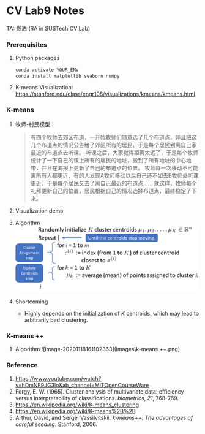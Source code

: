 # CV Lab9 Notes

TA: 郑浩 (RA in SUSTech CV Lab)

### Prerequisites

1. Python packages

   ```
   conda activate YOUR_ENV
   conda install matplotlib seaborn numpy
   ```

2. K-means Visualization: https://stanford.edu/class/engr108/visualizations/kmeans/kmeans.html



### K-means

1. 牧师-村民模型：

   > 有四个牧师去郊区布道，一开始牧师们随意选了几个布道点，并且把这几个布道点的情况公告给了郊区所有的居民，于是每个居民到离自己家最近的布道点去听课。
   > 听课之后，大家觉得距离太远了，于是每个牧师统计了一下自己的课上所有的居民的地址，搬到了所有地址的中心地带，并且在海报上更新了自己的布道点的位置。
   > 牧师每一次移动不可能离所有人都更近，有的人发现A牧师移动以后自己还不如去B牧师处听课更近，于是每个居民又去了离自己最近的布道点……
   > 就这样，牧师每个礼拜更新自己的位置，居民根据自己的情况选择布道点，最终稳定了下来。

2. Visualization demo

3. Algorithm
   <img src="images/k-means algorithm.png" alt="image-20201118100641870" style="zoom: 50%;" />

4. Shortcoming

   - Highly depends on the initialization of $K$ centroids, which may lead to arbitrarily bad clustering.



### K-means ++

1. Algorithm
   ![image-20201118161102363](images\k-means ++.png)



### Reference

1. https://www.youtube.com/watch?v=hDmNF9JG3lo&ab_channel=MITOpenCourseWare
2. Forgy, E. W. (1965). Cluster analysis of multivariate data: efficiency versus interpretability of classifications. *biometrics*, *21*, 768-769.
3. https://en.wikipedia.org/wiki/K-means_clustering
4. https://en.wikipedia.org/wiki/K-means%2B%2B
5. Arthur, David, and Sergei Vassilvitskii. *k-means++: The advantages of careful seeding*. Stanford, 2006.

